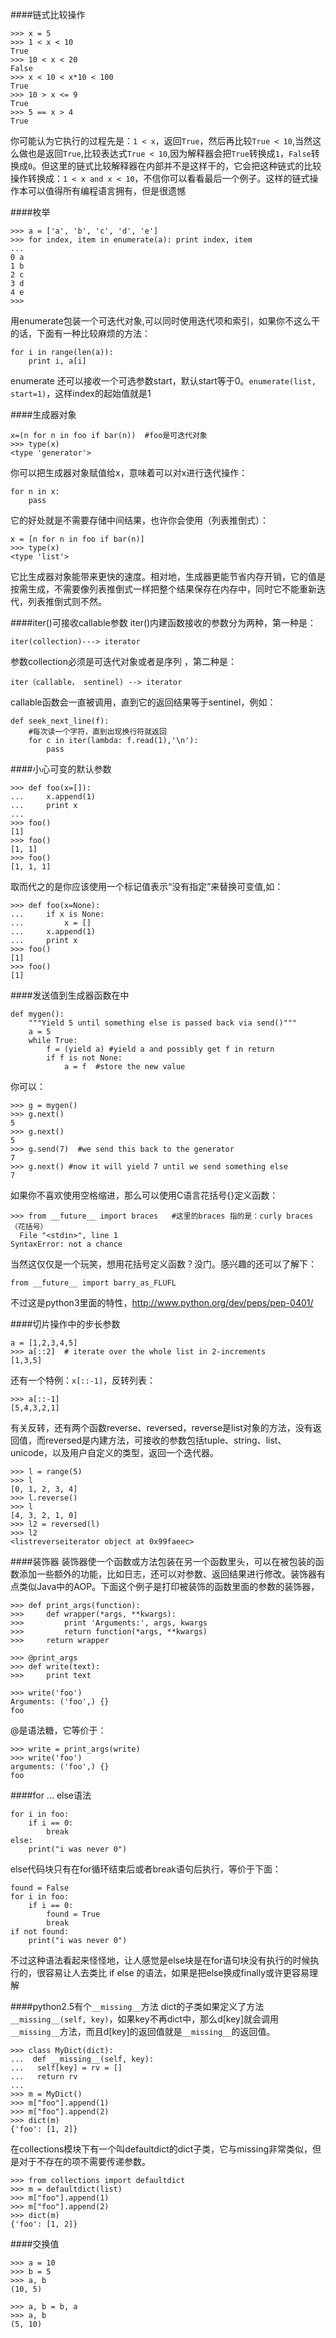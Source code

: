 ####链式比较操作

    >>> x = 5
    >>> 1 < x < 10
    True
    >>> 10 < x < 20 
    False
    >>> x < 10 < x*10 < 100
    True
    >>> 10 > x <= 9
    True
    >>> 5 == x > 4
    True

你可能认为它执行的过程先是：`1 < x`，返回`True`，然后再比较`True < 10`,当然这么做也是返回`True`,比较表达式`True < 10`,因为解释器会把`True`转换成`1`，`False`转换成`0`。但这里的链式比较解释器在内部并不是这样干的，它会把这种链式的比较操作转换成：`1 < x and x < 10`，不信你可以看看最后一个例子。这样的链式操作本可以值得所有编程语言拥有，但是很遗憾  

####枚举

    >>> a = ['a', 'b', 'c', 'd', 'e']
    >>> for index, item in enumerate(a): print index, item
    ...
    0 a
    1 b
    2 c
    3 d
    4 e
    >>>
用enumerate包装一个可迭代对象,可以同时使用迭代项和索引，如果你不这么干的话，下面有一种比较麻烦的方法：  

    for i in range(len(a)):
        print i, a[i]

enumerate 还可以接收一个可选参数start，默认start等于0。`enumerate(list, start=1)`，这样index的起始值就是1  

####生成器对象

    x=(n for n in foo if bar(n))  #foo是可迭代对象
    >>> type(x)
    <type 'generator'>
你可以把生成器对象赋值给x，意味着可以对x进行迭代操作：  

    for n in x:
        pass
它的好处就是不需要存储中间结果，也许你会使用（列表推倒式）：  

    x = [n for n in foo if bar(n)]
    >>> type(x)
    <type 'list'>
它比生成器对象能带来更快的速度。相对地，生成器更能节省内存开销，它的值是按需生成，不需要像列表推倒式一样把整个结果保存在内存中，同时它不能重新迭代，列表推倒式则不然。  

####iter()可接收callable参数
iter()内建函数接收的参数分为两种，第一种是：  
    
    iter(collection)---> iterator
参数collection必须是可迭代对象或者是序列 ，第二种是：  

    iter（callable， sentinel) --> iterator
callable函数会一直被调用，直到它的返回结果等于sentinel，例如：  

    def seek_next_line(f):
        #每次读一个字符，直到出现换行符就返回
        for c in iter(lambda: f.read(1),'\n'):  
            pass

####小心可变的默认参数

    >>> def foo(x=[]):
    ...     x.append(1)
    ...     print x
    ... 
    >>> foo()
    [1]
    >>> foo()
    [1, 1]
    >>> foo()
    [1, 1, 1]

取而代之的是你应该使用一个标记值表示“没有指定”来替换可变值,如：  

    >>> def foo(x=None):
    ...     if x is None:
    ...         x = []
    ...     x.append(1)
    ...     print x
    >>> foo()
    [1]
    >>> foo()
    [1]

####发送值到生成器函数在中

    def mygen():
        """Yield 5 until something else is passed back via send()"""
        a = 5
        while True:
            f = (yield a) #yield a and possibly get f in return
            if f is not None: 
                a = f  #store the new value
你可以：  

    >>> g = mygen()
    >>> g.next()
    5
    >>> g.next()
    5
    >>> g.send(7)  #we send this back to the generator
    7
    >>> g.next() #now it will yield 7 until we send something else
    7

如果你不喜欢使用空格缩进，那么可以使用C语言花括号{}定义函数：  

    >>> from __future__ import braces   #这里的braces 指的是：curly braces（花括号）
      File "<stdin>", line 1
    SyntaxError: not a chance

当然这仅仅是一个玩笑，想用花括号定义函数？没门。感兴趣的还可以了解下：  

    from __future__ import barry_as_FLUFL

不过这是python3里面的特性，http://www.python.org/dev/peps/pep-0401/  

####切片操作中的步长参数

    a = [1,2,3,4,5]
    >>> a[::2]  # iterate over the whole list in 2-increments
    [1,3,5]
还有一个特例：`x[::-1]`，反转列表：  

    >>> a[::-1]
    [5,4,3,2,1]
有关反转，还有两个函数reverse、reversed，reverse是list对象的方法，没有返回值，而reversed是内建方法，可接收的参数包括tuple、string、list、unicode，以及用户自定义的类型，返回一个迭代器。  

    >>> l = range(5)
    >>> l
    [0, 1, 2, 3, 4]
    >>> l.reverse()
    >>> l
    [4, 3, 2, 1, 0]
    >>> l2 = reversed(l)
    >>> l2
    <listreverseiterator object at 0x99faeec>
####装饰器
装饰器使一个函数或方法包装在另一个函数里头，可以在被包装的函数添加一些额外的功能，比如日志，还可以对参数、返回结果进行修改。装饰器有点类似Java中的AOP。下面这个例子是打印被装饰的函数里面的参数的装饰器，  

    >>> def print_args(function):
    >>>     def wrapper(*args, **kwargs):
    >>>         print 'Arguments:', args, kwargs
    >>>         return function(*args, **kwargs)
    >>>     return wrapper
    
    >>> @print_args
    >>> def write(text):
    >>>     print text
    
    >>> write('foo')
    Arguments: ('foo',) {}
    foo

@是语法糖，它等价于：  

    >>> write = print_args(write)
    >>> write('foo')
    arguments: ('foo',) {}
    foo

####for ... else语法

    for i in foo:
        if i == 0:
            break
    else:
        print("i was never 0")
else代码块只有在for循环结束后或者break语句后执行，等价于下面：  

    found = False
    for i in foo:
        if i == 0:
            found = True
            break
    if not found: 
        print("i was never 0")
不过这种语法看起来怪怪地，让人感觉是else块是在for语句块没有执行的时候执行的，很容易让人去类比 if else 的语法，如果是把else换成finally或许更容易理解    

####python2.5有个`__missing__`方法
dict的子类如果定义了方法`__missing__(self, key)`，如果key不再dict中，那么d[key]就会调用`__missing__`方法，而且d[key]的返回值就是`__missing__`的返回值。  

    >>> class MyDict(dict):
    ...  def __missing__(self, key):
    ...   self[key] = rv = []
    ...   return rv
    ... 
    >>> m = MyDict()
    >>> m["foo"].append(1)
    >>> m["foo"].append(2)
    >>> dict(m)
    {'foo': [1, 2]}

在collections模块下有一个叫defaultdict的dict子类，它与missing非常类似，但是对于不存在的项不需要传递参数。  

    >>> from collections import defaultdict
    >>> m = defaultdict(list)
    >>> m["foo"].append(1)
    >>> m["foo"].append(2)
    >>> dict(m)
    {'foo': [1, 2]}

####交换值

    >>> a = 10
    >>> b = 5
    >>> a, b
    (10, 5)
    
    >>> a, b = b, a
    >>> a, b
    (5, 10)
    

